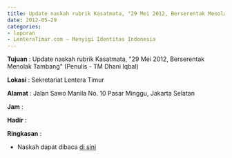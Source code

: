 ```yaml
---
title: Update naskah rubrik Kasatmata, "29 Mei 2012, Berserentak Menolak Tambang" (Penulis - TM Dhani Iqbal)
date: 2012-05-29
categories:
- laporan
- LenteraTimur.com – Menyigi Identitas Indonesia
---
```


**Tujuan** : Update naskah rubrik Kasatmata, "29 Mei 2012, Berserentak Menolak Tambang" (Penulis - TM Dhani Iqbal)

**Lokasi** : Sekretariat Lentera Timur 

**Alamat** : Jalan Sawo Manila No. 10 Pasar Minggu, Jakarta Selatan

**Jam** : 

**Hadir** :  


**Ringkasan** : 
* Naskah dapat dibaca [di sini](http://www.lenteratimur.com/2012/05/29-mei-2012-berserentak-menolak-tambang/)
